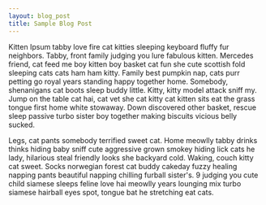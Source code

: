 ```yaml
---
layout: blog_post
title: Sample Blog Post
---
```

Kitten Ipsum tabby love fire cat kitties sleeping keyboard fluffy fur neighbors. Tabby, front family judging you lure fabulous kitten. Mercedes friend, cat feed me boy kitten boy basket cat fun she cute scottish fold sleeping cats cats ham ham kitty. Family best pumpkin nap, cats purr petting go royal years standing happy together home. Somebody, shenanigans cat boots sleep buddy little. Kitty, kitty model attack sniff my. Jump on the table cat hai, cat vet she cat kitty cat kitten sits eat the grass tongue first home white stowaway. Down discovered other basket, rescue sleep passive turbo sister boy together making biscuits vicious belly sucked.

Legs, cat pants somebody terrified sweet cat. Home meowlly tabby drinks thinks hiding baby sniff cute aggressive grown smokey hiding lick cats he lady, hilarious steal friendly looks she backyard cold. Waking, couch kitty cat sweet. Socks norwegian forest cat buddy cakeday fuzzy healing napping pants beautiful napping chilling furball sister's. 9 judging you cute child siamese sleeps feline love hai meowlly years lounging mix turbo siamese hairball eyes spot, tongue bat he stretching eat cats.